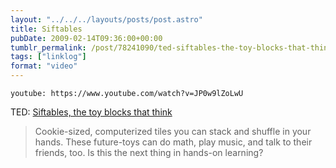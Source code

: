 ```yaml
---
layout: "../../../layouts/posts/post.astro"
title: Siftables
pubDate: 2009-02-14T09:36:00+00:00
tumblr_permalink: /post/78241090/ted-siftables-the-toy-blocks-that-think
tags: ["linklog"]
format: "video"
---
```


`youtube: https://www.youtube.com/watch?v=JP0w9lZoLwU`

TED: [Siftables, the toy blocks that think][1]

> Cookie-sized, computerized tiles you can stack and shuffle in your hands. These future-toys can do math, play music, and talk to their friends, too. Is this the next thing in hands-on learning?

[1]: https://www.youtube.com/watch?v=JP0w9lZoLwU
